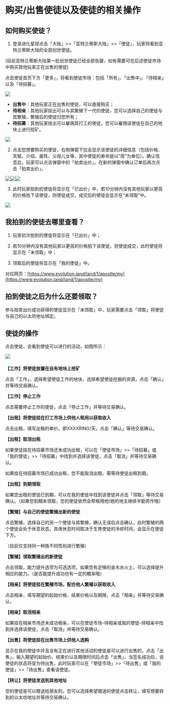 # 购买/出售使徒以及使徒的相关操作

## 如何购买使徒？

1. 登录进化星球点击「大陆」&gt;&gt;「亚特兰蒂斯大陆」&gt;&gt;「使徒」，玩家将看到亚特兰蒂斯大陆的全部创世使徒。

 \(目前亚特兰蒂斯大陆第一批创世使徒已经全部告罄，如有需要可在后述使徒市场中购买其他玩家正在出售的使徒\)  

点击使徒首页下方「更多」，将看到使徒市场：包括「所有」、「出售中」、「待相亲」以及「待招募」。

![](https://lh4.googleusercontent.com/JeUtANbgL6jbkNzYSI9rlvGAM0HmWvZYV4SEhqdkpvsBQGDrWbWh4VGmeLcWlA7-jSG3Mu8NUxCA4S-StEyV2RGZhngln7H2zp1b6nz5Ceo_3XVpYf-ou3gPNAoZTHLc4ok0WHW6)

* **出售中**：其他玩家正在出售的使徒，可以直接购买；
* **待相亲**：其他玩家挂出可以与其繁殖下一代的使徒，您可以选择自己的使徒与其繁殖，繁殖后的使徒归您所有；
* **待招募**：其他玩家挂出可以雇佣其打工的使徒，您可以雇佣该使徒在自己的地块上进行挖矿。

![](https://lh4.googleusercontent.com/dsWVrse6U1FswEIovIgehasCqN1C8p2GtJyM4W4Cbh4KU2-PCfxrGYIWzi64RQz8Ot-JjJ6xK9PxAs9Ii8VZldTyjIxMnPztT-rvLXAtKKUAzQv5QIyOp0iVApJ5DnFweBa74oz6)

2. 点击您想要购买的使徒，右侧弹窗下拉会显示该使徒的详细信息（包括价格、天赋、介绍、属性、父母儿女等，其中使徒的寿命是以“周”为单位）。确认信息后，玩家可以点击弹窗中的「拍卖出价」，在新的弹窗中确认订单后再次点击「拍卖出价」。

 ![](https://lh6.googleusercontent.com/8jZxFkJygRGRSsHT-tsPIylf6idmf02tQnXpSREYPDiPlZRwfcCBjpDekCBxmtxNmoz54tr8uMoCk1WFniGP5fbWGmD1IxjdSn4xw98Peo5YFwOu5MqM6arijxcUQJvEbem8iT8S)![](https://lh6.googleusercontent.com/QquZ9KjSRRlCxb9ziruYe-NGT8_uCFlyi4vL_SmgIgYmohxhoHZ1ltmc2B-5W9WBRDFrwx440XC2m6ouvthzxehxAeszy_63m8GWQe9WEsoBkzI91zwW9h72jxrremAaR6Mkq09g)![](https://lh4.googleusercontent.com/ExHXd_KFW8NFN3cp7LMTlfT_LCh2bxAiJRES_MaqnqxYpCE6ANLYBIkneYHtxhUI16fuZm42VFnkmNLIHoYPBQ28ORpR_v54UwpaVhFK_SVPDsUCaj687mw-4ikKIRrGUqW26PAO)

3. 此时玩家拍到的使徒将显示在「已出价」中，若10分钟内没有其他玩家以更高的价格拍下该使徒，则使徒成交，成交后的使徒会显示在“未领取”中。

![](https://lh5.googleusercontent.com/7OIaJ6NRq8Tum65cW9zjZHzlNbjm-QuUPHlkPbifNAj4RsMbnb9XK3jSgGv9UW5WN6Pmte5eJhCQHYz-TqhCeY8WnvwVPe3cDrVf_iufd1Nw1FUvtRFkDzVWtAwjVQ4HJujs4pcg)

## 我拍到的使徒去哪里查看？

1. 玩家初次拍到的使徒将显示在「已出价」中；

2. 若10分钟内没有其他玩家以更高的价格拍下该使徒，则使徒成交，此时使徒将显示在「未领取」中；

3. 领取后的使徒将显示在「我的使徒」中。

对应网页：[https://www.evolution.land/land/1/apostle/my](https://www.evolution.land/land/1/apostle/my)

## 拍到使徒之后为什么还要领取？

参与拍卖出价成功获得的使徒显示在「未领取」中，玩家需要点击「领取」将使徒与自己的以太坊地址绑定。

## 使徒的操作

点击使徒，会看到使徒可以进行的活动，如图所示：

![](https://lh5.googleusercontent.com/iNmyeJiS8V_RMNNUfzIWXVgkzJPBy86R9GUbmencLV-eAmUL3Ae68XTbFfwkd0M2wClHlP-DS5zwvNolA9fVwBnkHLFfFch1_v-4e0I_6MAucBjl3jegF2_nHiyDF5Fr9eL-HHIU)

####  

**【工作】将使徒放置在自有地块上挖矿**

点击「工作」，选择希望使徒工作的地块，选择希望使徒挖掘的资源，点击「确认」并等待交易确认。

**【工作】停止工作**

点击需要停止工作的使徒，点击「停止工作」并等待交易确认。

**【出租】将使徒挂在打工市场上供他人租用以获取收入**

点击出租，填写出租的单价，即XXXXRING/天，点击「确认」等待交易确认。

**【出租】取消出租**

如果使徒挂在待招募市场还未成功出租，可以在「使徒市场」&gt;&gt;「待招募」或「我的使徒」&gt;&gt;「待招募」中找到并选择该使徒，点击「取消」并等待交易确认。

如果挂在待招募市场已成功出租，您不能取消出租，需等待使徒出租到期。

**【出租】到期领取**

如果您出租的使徒已到期，可以在我的使徒中找到该使徒并点击「领取」等待交易确认。（如果您到期未领取，您的使徒依然会帮租用他/她的地主继续辛勤劳作哦）

**【繁殖】与自己的使徒繁殖出新的使徒**

点击繁殖，选择自己的另一个使徒与其繁殖，确认无误后点击确认，此时繁殖的两个使徒会处于休息状态，具体休息时间取决于生育使徒的冷却时间，会显示在使徒下方。

（目前仅支持同一种族不同性别进行繁殖）

**【繁殖】领取繁殖出的新使徒**

点击领取，能力提升选项为可选选项，如果您有足够的金木水火土，可以选择提升相应的能力。（是否能提升成功也有一定的概率哦）

**【相亲】将使徒挂在繁殖市场，配合他人繁殖以获取收入**

点击相亲，填写期望的起始价格、结束价格以及期限，点击「相亲」并等待交易确认。

**【相亲】取消相亲**

如果挂在相亲市场还未成功相亲，可以在使徒市场-待相亲或我的使徒-待相亲中找到并选择该使徒，点击「取消」并等待交易确认。

**【出售】将使徒挂在出售市场上供他人选购**

显示在我的使徒中并且没有正在进行其他活动的使徒是可以进行出售的，点击「出售」，输入期望的起始价、结束价以及期限时间后点击「出售」，当签名成功后，该使徒的状态将变为待出售，此时玩家可以在「使徒市场」&gt;&gt;「待出售」或「我的使徒」&gt;&gt;「待出售」查看该使徒。

**【转让】将使徒发送到其他地址**

您的使徒是可以赠送给朋友的，您可以选择希望赠送的使徒点击转让，填写想要转到的以太坊地址并等待交易确认。  

